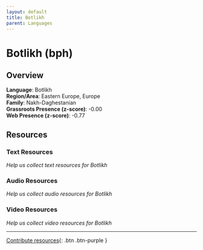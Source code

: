 ```yaml
---
layout: default
title: Botlikh
parent: Languages
---
```


# Botlikh (bph)

## Overview

**Language**: Botlikh  
**Region/Area**: Eastern Europe, Europe  
**Family**: Nakh-Daghestanian  
**Grassroots Presence (z-score)**: -0.00  
**Web Presence (z-score)**: -0.77  

## Resources

### Text Resources
*Help us collect text resources for Botlikh*

### Audio Resources
*Help us collect audio resources for Botlikh*

### Video Resources
*Help us collect video resources for Botlikh*

---

[Contribute resources](https://forms.office.com/e/1SfLJx3u1r){: .btn .btn-purple }
